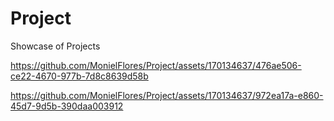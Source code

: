 # Project
Showcase of Projects


https://github.com/MonielFlores/Project/assets/170134637/476ae506-ce22-4670-977b-7d8c8639d58b



https://github.com/MonielFlores/Project/assets/170134637/972ea17a-e860-45d7-9d5b-390daa003912

